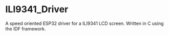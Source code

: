 # ILI9341_Driver
A speed oriented ESP32 driver for a ILI9341 LCD screen. Written in C using the IDF framework.
